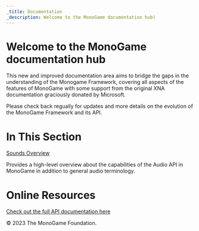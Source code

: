 ```yaml
---
_title: Documentation
_description: Welcome to the MonoGame documentation hub!
---
```


# Welcome to the MonoGame documentation hub

This new and improved documentation area aims to bridge the gaps in the understanding of the Monogame Framework, covering all aspects of the features of MonoGame with some support from the original XNA documentation graciously donated by Microsoft.

Please check back regually for updates and more details on the evolution of the MonoGame Framework and its API.

# In This Section

[Sounds Overview](Audio_XNA.md)

Provides a high-level overview about the capabilities of the Audio API in MonoGame in addition to general audio terminology.


# Online Resources

[Check out the full API documentation here](/api//index.md)

© 2023 The MonoGame Foundation.
